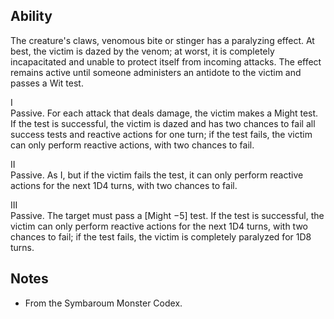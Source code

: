 ## Ability
The creature's claws, venomous bite or stinger has a paralyzing effect. At best, the victim is dazed by the venom; at worst, it is completely incapacitated and unable to protect itself from incoming attacks. The effect remains active until someone administers an antidote to the victim and passes a Wit test.

I<br>Passive. For each attack that deals damage, the victim makes a Might test. If the test is successful, the victim is dazed and has two chances to fail all success tests and reactive actions for one turn; if the test fails, the victim can only perform reactive actions, with two chances to fail.

II<br>Passive. As I, but if the victim fails the test, it can only perform reactive actions for the next 1D4 turns, with two chances to fail.

III<br>Passive. The target must pass a \[Might −5\] test. If the test is successful, the victim can only perform reactive actions for the next 1D4 turns, with two chances to fail; if the test fails, the victim is completely paralyzed for 1D8 turns.
## Notes
* From the Symbaroum Monster Codex.